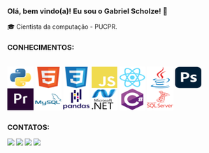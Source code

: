 ### Olá, bem vindo(a)! Eu sou o Gabriel Scholze! 👋

🎓 Cientista da computação - PUCPR.

### CONHECIMENTOS:

<div style="display: inline_block; cursor:none;"><br>
  <img align="center" alt="Scholze-Python" height="50" width="60" src="https://raw.githubusercontent.com/devicons/devicon/master/icons/python/python-original.svg">
  <img align="center" alt="Scholze-HTML" height="50" width="60" src="https://raw.githubusercontent.com/devicons/devicon/master/icons/html5/html5-original.svg">
  <img align="center" alt="Scholze-CSS" height="50" width="60" src="https://raw.githubusercontent.com/devicons/devicon/master/icons/css3/css3-original.svg">
  <img align="center" alt="Scholze-Js" height="50" width="60" src="https://raw.githubusercontent.com/devicons/devicon/master/icons/javascript/javascript-plain.svg">
  <img align="center" alt="Scholze-React" height="50" width="60" src="https://raw.githubusercontent.com/devicons/devicon/master/icons/react/react-original.svg">  
  <img align="center" alt="Scholze-Java" height="50" width="60" src="https://raw.githubusercontent.com/devicons/devicon/2ae2a900d2f041da66e950e4d48052658d850630/icons/java/java-original.svg"> 
  <img align="center" alt="Scholze-photoshop" height="50" width="60" src="https://raw.githubusercontent.com/devicons/devicon/2ae2a900d2f041da66e950e4d48052658d850630/icons/photoshop/photoshop-plain.svg"> 
  <img align="center" alt="Scholze-premierepro" height="50" width="60" src="https://raw.githubusercontent.com/devicons/devicon/2ae2a900d2f041da66e950e4d48052658d850630/icons/premierepro/premierepro-plain.svg"> 
  <img align="center" alt="Scholze-SQL" height="50" width="60" src="https://raw.githubusercontent.com/devicons/devicon/2ae2a900d2f041da66e950e4d48052658d850630/icons/mysql/mysql-plain-wordmark.svg"> 
  <img align="center" alt="Scholze-pandas" height="50" width="60" src="https://raw.githubusercontent.com/devicons/devicon/2ae2a900d2f041da66e950e4d48052658d850630/icons/pandas/pandas-original-wordmark.svg"> 
<img align="center" alt="Scholze-pandas" height="50" width="60" src="https://raw.githubusercontent.com/devicons/devicon/master/icons/dot-net/dot-net-original-wordmark.svg"> 
  <img align="center" alt="Scholze-pandas" height="50" width="60" src="https://raw.githubusercontent.com/devicons/devicon/master/icons/csharp/csharp-original.svg"> 
  <img align="center" alt="Scholze-pandas" height="50" width="60" src="https://raw.githubusercontent.com/devicons/devicon/master/icons/microsoftsqlserver/microsoftsqlserver-plain-wordmark.svg"> 
</div>

</div>
  
##
### CONTATOS:
<div> 
  <a href="https://www.instagram.com/_scholzee/" target="_blank"><img src="https://img.shields.io/badge/-Instagram-%23E4405F?style=for-the-badge&logo=instagram&logoColor=white" target="_blank"></a>
  <a href = "mailto:gabrielscholze@gmail.com"><img src="https://img.shields.io/badge/-Gmail-%23333?style=for-the-badge&logo=gmail&logoColor=white" target="_blank"></a>
  <a href="https://www.linkedin.com/in/gabriel-scholze-rosa-28b9ab1b2/" target="_blank"><img src="https://img.shields.io/badge/-LinkedIn-%230077B5?style=for-the-badge&logo=linkedin&logoColor=white" target="_blank"></a> 
  <a href="https://gabriel-scholze.bss.design/index.html" target="blank"><img src="https://img.shields.io/badge/Website-3b5998?style=for-the-badge&logo=google-chrome&logoColor=white" /></a>
</div>
